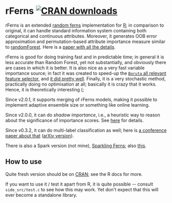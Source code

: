 # rFerns [![CRAN downloads](http://cranlogs.r-pkg.org/badges/rFerns)](http://cran.rstudio.com/web/packages/rFerns/index.html)

rFerns is an extended [random ferns](http://cvlab.epfl.ch/research/completed/surface/ferns) implementation for [R](http://r-project.org); in comparison to original, it can handle standard information system containing both categorical and continuous attributes. Moreover, it generates OOB error approximation and permutation-based attribute importance measure similar to [randomForest](http://www.stat.berkeley.edu/~breiman/RandomForests/cc_home.htm).
Here is a [paper with all the details](http://www.jstatsoft.org/article/view/v061i10).

rFerns is good for doing training fast and in predictable time; in general it is less accurate than Random Forest, yet not substantially, and obviously there are cases in which it is better.
It is also nice as a very fast variable importance source; in fact it was created to speed-up the [`Boruta` all relevant feature selector](https://m2.icm.edu.pl/boruta/), and [it did pretty well](http://www.biomedcentral.com/1471-2105/15/8/).
Finally, it is a very stochastic method, practically doing no optimisation at all; basically it is crazy that it works.
Hence, it is theoretically interesting (;

Since v2.0.1, it supports merging of rFerns models, making it possible to implement adaptive ensemble size or something like online learning.

Since v2.0.0, it can do *shadow importance*, i.e., a heuristic way to reason about the significance of importance scores.
See [here](http://arxiv.org/pdf/1604.06133.pdf) for details.

Since v0.3.2, it can do multi-label classification as well; here is [a conference paper about that](http://link.springer.com/chapter/10.1007/978-3-319-08326-1_22) ([arXiv version](http://arxiv.org/pdf/1403.7746)).

There is also a Spark version (not mine), [Sparkling Ferns](https://github.com/CeON/sparkling-ferns); also [this](https://spark-summit.org/eu-2015/events/sparkling-random-ferns-from-an-academic-paper-to-spark-packagesorg/).

How to use
---------

Quite fresh version should be on [CRAN](http://cran.r-project.org/web/packages/rFerns/index.html); see the R docs for more.

If you want to use it / test it apart from R, it is quite possible -- consult `side_src/test.c` to see how this may work.
Yet don't expect that this will ever become a standalone library.
